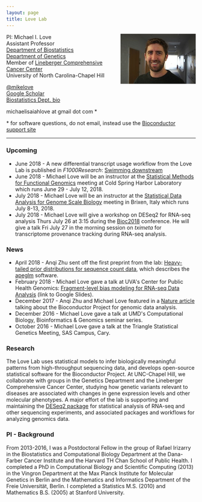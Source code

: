 ```yaml
---
layout: page
title: Love Lab
---
```


<!-- {% include JB/setup %} -->

<img style="float: right;" src="assets/michaellove.jpg">

PI: Michael I. Love <br>
Assistant Professor <br>
[Department of Biostatistics](http://sph.unc.edu/bios/biostatistics/) <br>
[Department of Genetics](http://www.med.unc.edu/genetics/) <br>
Member of [Lineberger Comprehensive Cancer Center](https://unclineberger.org/) <br>
University of North Carolina-Chapel Hill

[@mikelove](http://twitter.com/mikelove) <br>
[Google Scholar](https://scholar.google.com/citations?user=vzXv764AAAAJ) <br>
[Biostatistics Dept. bio](http://sph.unc.edu/adv_profile/michael-love-phd/)

michaelisaiahlove at gmail dot com *

\* for software questions, do not email, instead use the [Bioconductor support site](https://support.bioconductor.org)

---

### Upcoming

* June 2018 - A new differential transcript usage workflow from the
  Love Lab is published in *F1000Research*: 
  [Swimming downstream](https://doi.org/10.12688/f1000research.15398.1)
* June 2018 - Michael Love will be an instructor at the 
  [Statistical Methods for Functional Genomics](https://meetings.cshl.edu/courses.aspx?course=C-DATA&year=18)
  meeting at Cold Spring Harbor Laboratory which runs June 29 - July 12, 2018.
* July 2018 - Michael Love will be an instructor at the 
  [Statistical Data Analysis for Genome Scale Biology](http://www-huber.embl.de/csama2018/) 
  meeting in Brixen, Italy which runs July 8-13, 2018. 
* July 2018 - Michael Love will give a workshop on DESeq2 for RNA-seq
  analysis Thurs July 26 at 3:15 during
  the [Bioc2018](http://bioc2018.bioconductor.org) conference. 
  He will give a talk Fri July 27 in the morning session on *tximeta* 
  for transcriptome provenance tracking during RNA-seq analysis.

### News

* April 2018 - Anqi Zhu sent off the first preprint from the lab:
  [Heavy-tailed prior distributions for sequence count data](https://www.biorxiv.org/content/early/2018/04/17/303255),
  which describes the [apeglm](http://bioconductor.org/packages/apeglm) software.
* February 2018 - Michael Love gave a talk at UVA's Center for Public
  Health Genomics: [Fragment-level bias modeling for RNA-seq Data
  Analysis](http://goo.gl/ftK55e) (link to Google Slides).
* December 2017 - Anqi Zhu and Michael Love featured in a
  [Nature article](https://www.nature.com/articles/d41586-017-07833-1) 
  talking about the Bioconductor Project for genomic data analysis.
* December 2016 - Michael Love gave a talk at UMD's Computational
  Biology, Bioinformatics & Genomics seminar series.
* October 2016 - Michael Love gave a talk at the Triangle Statistical
  Genetics Meeting, SAS Campus, Cary.

### Research

The Love Lab uses statistical models to infer biologically meaningful
patterns from high-throughput sequencing data, and develops
open-source statistical software for the Bioconductor Project.
At UNC-Chapel Hill, we collaborate with groups in the Genetics
Department and the Lineberger Comprehensive Cancer Center, studying
how genetic variants relevant to diseases are associated with changes
in gene expression levels and other molecular phenotypes.
A major effort of the lab is supporting and maintaining the
[DESeq2 package](http://bioconductor.org/packages/DESeq2) 
for statistical analysis of RNA-seq and other sequencing experiments,
and associated packages and workflows for analyzing genomics data.

### PI - Background

From 2013-2016, I was a Postdoctoral Fellow in the group of
Rafael Irizarry in the Biostatistics and Computational Biology
Department at the Dana-Farber Cancer Institute and the Harvard
TH Chan School of Public Health.
I completed a PhD in Computational Biology and Scientific Computing
(2013) in the Vingron Department at the Max Planck Institute for
Molecular Genetics in Berlin and the Mathematics and Informatics
Department of the Freie Universität, Berlin.  I completed a Statistics
M.S. (2010) and Mathematics B.S. (2005) at Stanford University.
